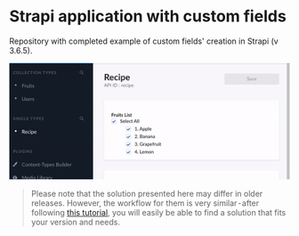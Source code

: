 # Strapi application with custom fields

Repository with completed example of custom fields' creation in Strapi (v 3.6.5).

![Custom Fields Example](CustomFieldsExample.gif)

> Please note that the solution presented here may differ in older releases. However, the workflow for them is very similar - after following [this tutorial](medium.com), you will easily be able to find a solution that fits your version and needs.
